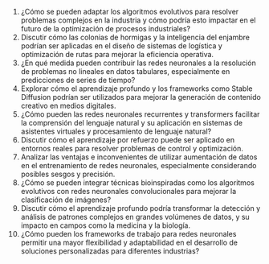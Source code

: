 1. ¿Cómo se pueden adaptar los algoritmos evolutivos para resolver problemas complejos en la industria y cómo podría esto impactar en el futuro de la optimización de procesos industriales?
2. Discutir cómo las colonias de hormigas y la inteligencia del enjambre podrían ser aplicadas en el diseño de sistemas de logística y optimización de rutas para mejorar la eficiencia operativa.
3. ¿En qué medida pueden contribuir las redes neuronales a la resolución de problemas no lineales en datos tabulares, especialmente en predicciones de series de tiempo?
4. Explorar cómo el aprendizaje profundo y los frameworks como Stable Diffusion podrían ser utilizados para mejorar la generación de contenido creativo en medios digitales.
5. ¿Cómo pueden las redes neuronales recurrentes y transformers facilitar la comprensión del lenguaje natural y su aplicación en sistemas de asistentes virtuales y procesamiento de lenguaje natural?
6. Discutir cómo el aprendizaje por refuerzo puede ser aplicado en entornos reales para resolver problemas de control y optimización.
7. Analizar las ventajas e inconvenientes de utilizar aumentación de datos en el entrenamiento de redes neuronales, especialmente considerando posibles sesgos y precisión.
8. ¿Cómo se pueden integrar técnicas bioinspiradas como los algoritmos evolutivos con redes neuronales convolucionales para mejorar la clasificación de imágenes?
9. Discutir cómo el aprendizaje profundo podría transformar la detección y análisis de patrones complejos en grandes volúmenes de datos, y su impacto en campos como la medicina y la biología.
10. ¿Cómo pueden los frameworks de trabajo para redes neuronales permitir una mayor flexibilidad y adaptabilidad en el desarrollo de soluciones personalizadas para diferentes industrias?